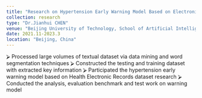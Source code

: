 ```yaml
---
title: "Research on Hypertension Early Warning Model Based on Electronic Health Records"
collection: research
type: "Dr.Jianhui CHEN"
venue: "Beijing University of Technology, School of Artificial Intelligence and Automation"
date: 2021.11-2023.3
location: "Beijing, China"
---
```


⮚	Processed large volumes of textual dataset via data mining and word segmentation techniques
⮚	Constructed the testing and training dataset with extracted key information
⮚	Participated the hypertension early warning model based on Health Electronic Records dataset research
⮚	Conducted the analysis, evaluation benchmark and test work on warning model



